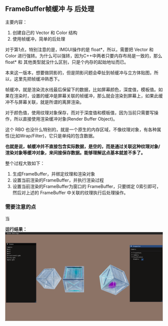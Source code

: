 ## FrameBuffer帧缓冲 与 后处理

主要内容：
1. 创建自己的 Vector 和 Color 结构
2. 使用帧缓冲，简单的后处理

对于第1点，特别注意的是，IMGUI操作的是 float*，所以，需要把 Vector 和 Color 进行强转。为什么可以强转，因为C++中两者只要内存布局是一致的，那么 float* 和 其他类型就没什么区别，只是个内存的起始地址而已。

本来这一版本，想要做阴影的，但是阴影问题会牵扯到帧缓冲与立方体贴图，所以，这里先把帧缓冲熟悉下。

帧缓冲，就是渲染流水线最后保留下的数据，比如屏幕颜色，深度值，模板值。如果在渲染时，设置的缓冲是屏幕关联的帧缓冲，那么就会渲染到屏幕上，如果此缓冲不与屏幕关联，就是所谓的离屏渲染。

对于颜色值，使用纹理对象保存，而对于深度值和模板值，因为当前只需要写操作，所以直接使用渲染缓冲对象(Render Buffer Object)。

这个 RBO 也没什么特别的，就是一个原生的内存区域，不像纹理对象，有各种属性(比如Wrap/Filter)，它只是单纯的包含数据。

**也就是说，帧缓冲并不直接包含实际数据，是空的，而是通过关联这种纹理对象/渲染对象等缓冲对象，来间接保存数据。能够理解这点基本就差不多了。**

整个过程大致如下：
1. 生成FrameBuffer，并绑定纹理和渲染对象
2. 设置当前渲染的FrameBuffer，并执行渲染过程
3. 设置当前渲染的FrameBuffer为窗口的 FrameBuffer，只要绑定 0索引即可，然后对上述的 FrameBuffer 中关联的纹理执行后处理操作。


### 需要注意的点

当


**运行结果：**
![](../Versions/Assets/v0.11_result.png)
